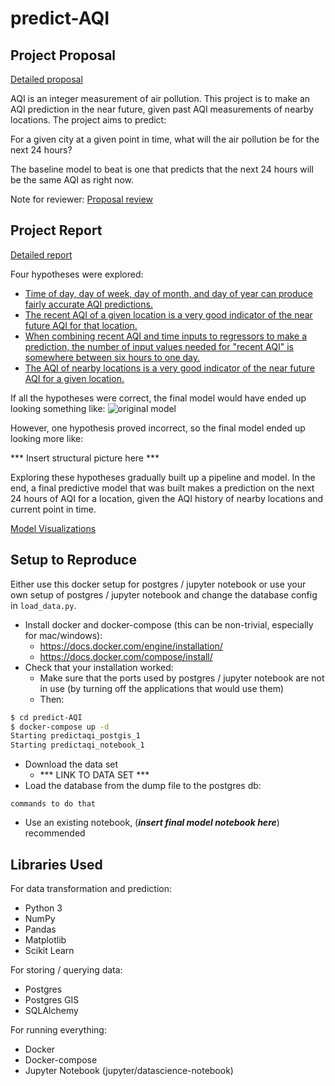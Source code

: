 # predict-AQI

## Project Proposal

[Detailed proposal](./proposal.md)

AQI is an integer measurement of air pollution. This project is to make an AQI prediction in the near future, given past AQI measurements of nearby locations. The project aims to predict:

For a given city at a given point in time, what will the air pollution be for the next 24 hours?

The baseline model to beat is one that predicts that the next 24 hours will be the same AQI as right now.

Note for reviewer: [Proposal review](https://review.udacity.com/#!/reviews/267521)

## Project Report

[Detailed report](./report.md)

Four hypotheses were explored:

* [Time of day, day of week, day of month, and day of year can produce fairly accurate AQI predictions.](./predict_aqi/notebooks/hypothesis1_date_time.ipynb)
* [The recent AQI of a given location is a very good indicator of the near future AQI for that location.](./predict_aqi/notebooks/hypothesis2_recent_history.ipynb)
* [When combining recent AQI and time inputs to regressors to make a prediction, the number of input values needed for "recent AQI" is somewhere between six hours to one day.](./predict_aqi/notebooks/hypothesis3_history_depth.ipynb)
* [The AQI of nearby locations is a very good indicator of the near future AQI for a given location.](./predict_aqi/notebooks/hypothesis4_nearby_locations.ipynb)

If all the hypotheses were correct, the final model would have ended up looking something like:
![original model](images/original_model.png)

However, one hypothesis proved incorrect, so the final model ended up looking more like:

*** Insert structural picture here ***

Exploring these hypotheses gradually built up a pipeline and model. In the end, a final predictive model that was built makes a prediction on the next 24 hours of AQI for a location, given the AQI history of nearby locations and current point in time.

[Model Visualizations](./notebooks/final_model.ipynb)

## Setup to Reproduce

Either use this docker setup for postgres / jupyter notebook or use your own setup of postgres / jupyter notebook and change the database config in `load_data.py`.

* Install docker and docker-compose (this can be non-trivial, especially for mac/windows):
  * https://docs.docker.com/engine/installation/
  * https://docs.docker.com/compose/install/
* Check that your installation worked:
  * Make sure that the ports used by postgres / jupyter notebook are not in use (by turning off the applications that would use them)
  * Then:
```bash
$ cd predict-AQI
$ docker-compose up -d
Starting predictaqi_postgis_1
Starting predictaqi_notebook_1
```
* Download the data set
  * *** LINK TO DATA SET ***
* Load the database from the dump file to the postgres db:
```
commands to do that
```
* Use an existing notebook, (***insert final model notebook here***) recommended

## Libraries Used

For data transformation and prediction:
* Python 3
* NumPy
* Pandas
* Matplotlib
* Scikit Learn

For storing / querying data:
* Postgres
* Postgres GIS
* SQLAlchemy

For running everything:
* Docker
* Docker-compose
* Jupyter Notebook (jupyter/datascience-notebook)
